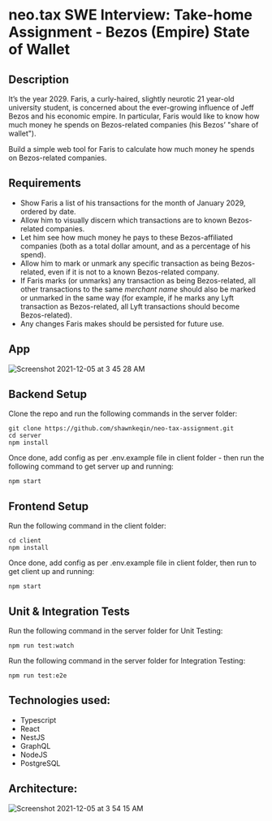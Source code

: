 # neo.tax SWE Interview: Take-home Assignment - Bezos (Empire) State of Wallet

## Description

It’s the year 2029. Faris, a curly-haired, slightly neurotic 21 year-old university student, is concerned about the ever-growing influence of Jeff Bezos and his economic empire. In particular, Faris would like to know how much money he spends on Bezos-related companies (his Bezos’ "share of wallet").

Build a simple web tool for Faris to calculate how much money he spends on Bezos-related companies.

## Requirements

- Show Faris a list of his transactions for the month of January 2029, ordered by date.
- Allow him to visually discern which transactions are to known Bezos-related companies.
- Let him see how much money he pays to these Bezos-affiliated companies (both as a total dollar amount, and as a percentage of his spend).
- Allow him to mark or unmark any specific transaction as being Bezos-related, even if it is not to a known Bezos-related company.
- If Faris marks (or unmarks) any transaction as being Bezos-related, all other transactions to the same *merchant name* should also be marked or unmarked in the same way (for example, if he marks any Lyft transaction as Bezos-related, all Lyft transactions should become Bezos-related).
- Any changes Faris makes should be persisted for future use.

## App

![Screenshot 2021-12-05 at 3 45 28 AM](https://user-images.githubusercontent.com/44067954/144722639-972f4d7f-d4ad-4875-bb2c-13cd024139f3.png)


## Backend Setup 

Clone the repo and run the following commands in the server folder:

```
git clone https://github.com/shawnkeqin/neo-tax-assignment.git
cd server
npm install 
```

Once done, add config as per .env.example file in client folder - then run the following command to get server up and running:

```
npm start 
```

## Frontend Setup 

Run the following command in the client folder:

```
cd client
npm install 
```

Once done, add config as per .env.example file in client folder, then run to get client up and running: 

```
npm start 
```

## Unit & Integration Tests

Run the following command in the server folder for Unit Testing:

```
npm run test:watch 
```

Run the following command in the server folder for Integration Testing:

```
npm run test:e2e
```

## Technologies used:

- Typescript
- React
- NestJS
- GraphQL
- NodeJS
- PostgreSQL 

## Architecture: 

![Screenshot 2021-12-05 at 3 54 15 AM](https://user-images.githubusercontent.com/44067954/144722891-9354f13d-c8e4-4055-bfa4-adf6011e5090.png)


